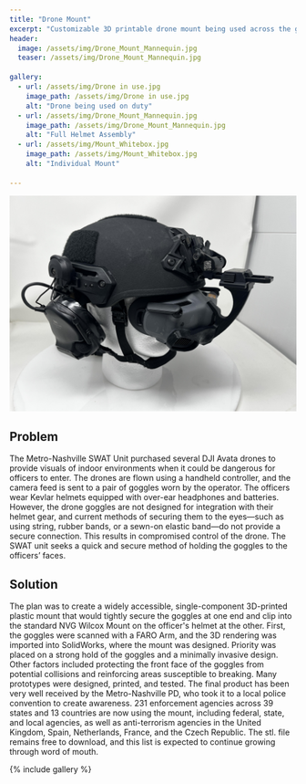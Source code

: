 ```yaml
---
title: "Drone Mount"
excerpt: "Customizable 3D printable drone mount being used across the globe"
header:
  image: /assets/img/Drone_Mount_Mannequin.jpg
  teaser: /assets/img/Drone_Mount_Mannequin.jpg

gallery:
  - url: /assets/img/Drone in use.jpg
    image_path: /assets/img/Drone in use.jpg
    alt: "Drone being used on duty"
  - url: /assets/img/Drone_Mount_Mannequin.jpg
    image_path: /assets/img/Drone_Mount_Mannequin.jpg
    alt: "Full Helmet Assembly"
  - url: /assets/img/Mount_Whitebox.jpg
    image_path: /assets/img/Mount_Whitebox.jpg
    alt: "Individual Mount"
  
---
```



<img src="/assets/img/Drone_Mount_Mannequin.jpg" alt="Philip Butcher" style="width:900px;"/>

## Problem
The Metro-Nashville SWAT Unit purchased several DJI Avata drones to provide visuals of indoor environments when it could be dangerous for officers to enter. The drones are flown using a handheld controller, and the camera feed is sent to a pair of goggles worn by the operator. The officers wear Kevlar helmets equipped with over-ear headphones and batteries. However, the drone goggles are not designed for integration with their helmet gear, and current methods of securing them to the eyes—such as using string, rubber bands, or a sewn-on elastic band—do not provide a secure connection. This results in compromised control of the drone. The SWAT unit seeks a quick and secure method of holding the goggles to the officers’ faces.


## Solution


The plan was to create a widely accessible, single-component 3D-printed plastic mount that would tightly secure the goggles at one end and clip into the standard NVG Wilcox Mount on the officer's helmet at the other. First, the goggles were scanned with a FARO Arm, and the 3D rendering was imported into SolidWorks, where the mount was designed. Priority was placed on a strong hold of the goggles and a minimally invasive design. Other factors included protecting the front face of the goggles from potential collisions and reinforcing areas susceptible to breaking. Many prototypes were designed, printed, and tested. The final product has been very well received by the Metro-Nashville PD, who took it to a local police convention to create awareness. 231 enforcement agencies across 39 states and 13 countries are now using the mount, including federal, state, and local agencies, as well as anti-terrorism agencies in the United Kingdom, Spain, Netherlands, France, and the Czech Republic. The stl. file remains free to download, and this list is expected to continue growing through word of mouth.


{% include gallery %}
